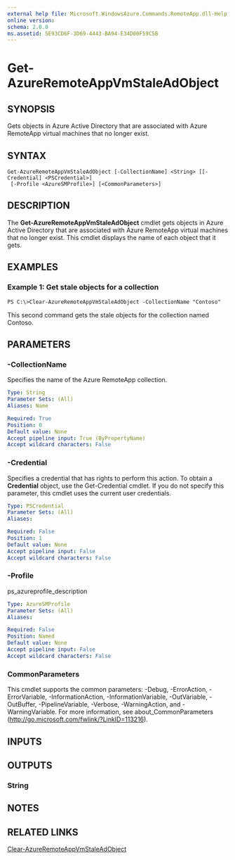 ```yaml
---
external help file: Microsoft.WindowsAzure.Commands.RemoteApp.dll-Help.xml
online version: 
schema: 2.0.0
ms.assetid: 5E93CD6F-3D69-4443-BA94-E34D00F59C5B
---
```


# Get-AzureRemoteAppVmStaleAdObject

## SYNOPSIS
Gets objects in Azure Active Directory that are associated with Azure RemoteApp virtual machines that no longer exist.

## SYNTAX

```
Get-AzureRemoteAppVmStaleAdObject [-CollectionName] <String> [[-Credential] <PSCredential>]
 [-Profile <AzureSMProfile>] [<CommonParameters>]
```

## DESCRIPTION
The **Get-AzureRemoteAppVmStaleAdObject** cmdlet gets objects in Azure Active Directory that are associated with Azure RemoteApp virtual machines that no longer exist.
This cmdlet displays the name of each object that it gets.

## EXAMPLES

### Example 1: Get stale objects for a collection
```
PS C:\>Clear-AzureRemoteAppVmStaleAdObject -CollectionName "Contoso"
```

This second command gets the stale objects for the collection named Contoso.

## PARAMETERS

### -CollectionName
Specifies the name of the Azure RemoteApp collection.

```yaml
Type: String
Parameter Sets: (All)
Aliases: Name

Required: True
Position: 0
Default value: None
Accept pipeline input: True (ByPropertyName)
Accept wildcard characters: False
```

### -Credential
Specifies a credential that has rights to perform this action.
To obtain a **Credential** object, use the Get-Credential cmdlet.
If you do not specify this parameter, this cmdlet uses the current user credentials.

```yaml
Type: PSCredential
Parameter Sets: (All)
Aliases: 

Required: False
Position: 1
Default value: None
Accept pipeline input: False
Accept wildcard characters: False
```

### -Profile
ps_azureprofile_description

```yaml
Type: AzureSMProfile
Parameter Sets: (All)
Aliases: 

Required: False
Position: Named
Default value: None
Accept pipeline input: False
Accept wildcard characters: False
```

### CommonParameters
This cmdlet supports the common parameters: -Debug, -ErrorAction, -ErrorVariable, -InformationAction, -InformationVariable, -OutVariable, -OutBuffer, -PipelineVariable, -Verbose, -WarningAction, and -WarningVariable. For more information, see about_CommonParameters (http://go.microsoft.com/fwlink/?LinkID=113216).

## INPUTS

## OUTPUTS

### String

## NOTES

## RELATED LINKS

[Clear-AzureRemoteAppVmStaleAdObject](./Clear-AzureRemoteAppVmStaleAdObject.md)



